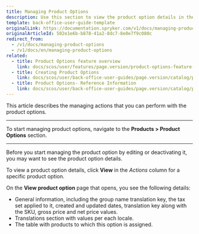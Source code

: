 ```yaml
---
title: Managing Product Options
description: Use this section to view the product option details in the Back Office.
template: back-office-user-guide-template
originalLink: https://documentation.spryker.com/v1/docs/managing-product-options
originalArticleId: 502e1e6b-b878-41a2-8dc7-8e0e7f9c080c
redirect_from:
  - /v1/docs/managing-product-options
  - /v1/docs/en/managing-product-options
related:
  - title: Product Options feature overview
    link: docs/scos/user/features/page.version/product-options-feature-overview.html
  - title: Creating Product Options
    link: docs/scos/user/back-office-user-guides/page.version/catalog/product-options/creating-product-options.html
  - title: Product Options- Reference Information
    link: docs/scos/user/back-office-user-guides/page.version/catalog/product-options/references/product-options-reference-information.html
---
```


This article describes the managing actions that you can perform with the product options. 
***
To start managing product options, navigate to the **Products > Product Options** section.
***
Before you start managing the product option by editing or deactivating it, you may want to see the product option details. 

To view a product option details, click **View** in the _Actions_ column for a specific product option.

On the **View product option** page that opens, you see the following details:
* General information, including the group name translation key, the tax set applied to it, created and updated dates, translation key along with the SKU, gross price and net price values.
* Translations section with values per each locale.
* The table with products to which this option is assigned.
